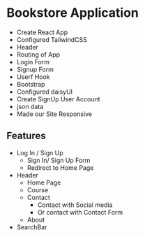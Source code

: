 # Bookstore Application

- Create React App
- Configured TailwindCSS
- Header
- Routing of App
- Login Form
- Signup Form
- Userf Hook
- Bootstrap
- Configured daisyUI
- Create SignUp User Account
- json data
- Made our Site Responsive

## Features
- Log In / Sign Up
    - Sign  In/ Sign Up Form
    -  Redirect to Home Page
- Header
  - Home Page
  - Course
  - Contact
     - Contact with Social media
     - Or contact with Contact Form
  - About
- SearchBar
 
 
